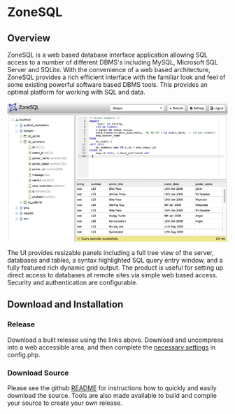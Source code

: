 # ZoneSQL

## Overview

ZoneSQL is a web based database interface application allowing SQL access to a 
number of different DBMS's including MySQL, Microsoft SQL Server and SQLite. With 
the convenience of a web based architecture, ZoneSQL provides a rich efficient 
interface with the familiar look and feel of some existing powerful software 
based DBMS tools. This provides an optimal platform for working with SQL and 
data. 

<img src="zonesql_screenshot.jpg" alt="ZoneSQL screenshot" />

The UI provides resizable panels including a full tree view of the server,
databases and tables, a syntax highlighted SQL query entry window, and a fully 
featured rich dynamic grid output. The product is useful for setting up direct 
access to databases at remote sites via simple web based access. Security and 
authentication are configurable.

## Download and Installation

### Release
Download a built release using the links above. Download and uncompress into a web accessible area, and then complete the [necessary settings](https://github.com/zonesql/zonesql/blob/master/README.md#configuration) in config.php. 

### Download Source
Please see the github [README](https://github.com/zonesql/zonesql#download-source) for instructions how to quickly and easily download the source. Tools are also made available to build and compile your source to create your own release.

